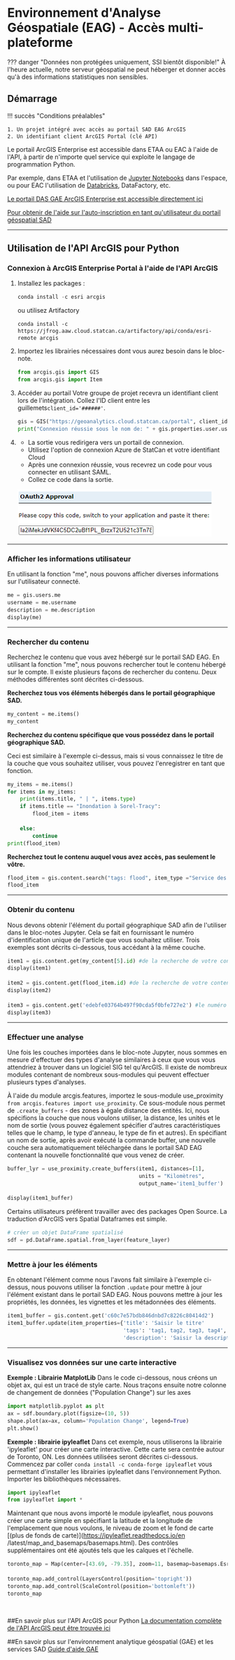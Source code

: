 # Environnement d'Analyse Géospatiale (EAG) - Accès multi-plateforme

<!-- prettier-ignore -->
??? danger "Données non protégées uniquement, SSI bientôt disponible!"
    À l'heure actuelle, notre serveur géospatial ne peut héberger et donner accès qu'à des informations statistiques non sensibles.  


## Démarrage

<!-- prettier-ignore -->
!!! succès "Conditions préalables"

    1. Un projet intégré avec accès au portail SAD EAG ArcGIS
    2. Un identifiant client ArcGIS Portal (clé API)

Le portail ArcGIS Enterprise est accessible dans ETAA ou EAC à l'aide de l'API,
à partir de n'importe quel service qui exploite le langage de programmation
Python.

Par exemple, dans ETAA et l'utilisation de
[Jupyter Notebooks](https://statcan.github.io/aaw/en/1-Experiments/Jupyter/)
dans l'espace, ou pour EAC l'utilisation de
[Databricks](https://statcan.github.io/cae-eac/en/DataBricks/), DataFactory,
etc.

[Le portail DAS GAE ArcGIS Enterprise est accessible directement ici](https://geoanalytics.cloud.statcan.ca/portal)

[Pour obtenir de l'aide sur l'auto-inscription en tant qu'utilisateur du portail géospatial SAD](https://statcan.github.io/daaas-dads-geo/english/portal/)

<hr>

## Utilisation de l'API ArcGIS pour Python

### Connexion à ArcGIS Enterprise Portal à l'aide de l'API ArcGIS

1. Installez les packages :

   ```python
   conda install -c esri arcgis
   ```

   ou utilisez Artifactory

   ```python3333
   conda install -c https://jfrog.aaw.cloud.statcan.ca/artifactory/api/conda/esri-remote arcgis
   ```

2. Importez les librairies nécessaires dont vous aurez besoin dans le bloc-note.
   ```python
   from arcgis.gis import GIS
   from arcgis.gis import Item
   ```
3. Accéder au portail Votre groupe de projet recevra un identifiant client lors
   de l'intégration. Collez l'ID client entre les
   guillemets`client_id='######'`.

   ```python
   gis = GIS("https://geoanalytics.cloud.statcan.ca/portal", client_id=' ')
   print("Connexion réussie sous le nom de: " + gis.properties.user.username)
   ```

4. - La sortie vous redirigera vers un portail de connexion.
   - Utilisez l'option de connexion Azure de StatCan et votre identifiant Cloud
   - Après une connexion réussie, vous recevrez un code pour vous connecter en
     utilisant SAML.
   - Collez ce code dans la sortie.

   ![Approbation OAuth2](../images/OAuth2Key.png)

<hr>

### Afficher les informations utilisateur

En utilisant la fonction "me", nous pouvons afficher diverses informations sur
l'utilisateur connecté.

```python
me = gis.users.me
username = me.username
description = me.description
display(me)
```

<hr>

### Rechercher du contenu

Recherchez le contenu que vous avez hébergé sur le portail SAD EAG. En utilisant
la fonction "me", nous pouvons rechercher tout le contenu hébergé sur le compte.
Il existe plusieurs façons de rechercher du contenu. Deux méthodes différentes
sont décrites ci-dessous.

**Recherchez tous vos éléments hébergés dans le portail géographique SAD.**

```python
my_content = me.items()
my_content
```

**Recherchez du contenu spécifique que vous possédez dans le portail
géographique SAD.**

Ceci est similaire à l'exemple ci-dessus, mais si vous connaissez le titre de la
couche que vous souhaitez utiliser, vous pouvez l'enregistrer en tant que
fonction.

```python
my_items = me.items()
for items in my_items:
    print(items.title, " | ", items.type)
    if items.title == "Inondation à Sorel-Tracy":
        flood_item = items

    else:
        continue
print(flood_item)
```

**Recherchez tout le contenu auquel vous avez accès, pas seulement le vôtre.**

```python
flood_item = gis.content.search("tags: flood", item_type ="Service des caractéristiques")
flood_item
```

<hr>

### Obtenir du contenu

Nous devons obtenir l'élément du portail géographique SAD afin de l'utiliser
dans le bloc-notes Jupyter. Cela se fait en fournissant le numéro
d'identification unique de l'article que vous souhaitez utiliser. Trois exemples
sont décrits ci-dessous, tous accédant à la même couche.

```python
item1 = gis.content.get(my_content[5].id) #de la recherche de votre contenu ci-dessus
display(item1)

item2 = gis.content.get(flood_item.id) #de la recherche de votre contenu ci-dessus
display(item2)

item3 = gis.content.get('edebfe03764b497f90cda5f0bfe727e2') #le numéro d'identification du contenu
display(item3)
```

<hr>

### Effectuer une analyse

Une fois les couches importées dans le bloc-note Jupyter, nous sommes en mesure
d'effectuer des types d'analyse similaires à ceux que vous vous attendriez à
trouver dans un logiciel SIG tel qu'ArcGIS. Il existe de nombreux modules
contenant de nombreux sous-modules qui peuvent effectuer plusieurs types
d'analyses. <br/>

À l'aide du module arcgis.features, importez le sous-module use_proximity
`from arcgis.features import use_proximity`. Ce sous-module nous permet de
`.create_buffers` - des zones à égale distance des entités. Ici, nous spécifions
la couche que nous voulons utiliser, la distance, les unités et le nom de sortie
(vous pouvez également spécifier d'autres caractéristiques telles que le champ,
le type d'anneau, le type de fin et autres). En spécifiant un nom de sortie,
après avoir exécuté la commande buffer, une nouvelle couche sera automatiquement
téléchargée dans le portail SAD EAG contenant la nouvelle fonctionnalité que
vous venez de créer. <br/>

```python
buffer_lyr = use_proximity.create_buffers(item1, distances=[1],
                                          units = "Kilomètres",
                                          output_name='item1_buffer')

display(item1_buffer)
```

Certains utilisateurs préfèrent travailler avec des packages Open Source. La
traduction d'ArcGIS vers Spatial Dataframes est simple.

```python
# créer un objet DataFrame spatialisé
sdf = pd.DataFrame.spatial.from_layer(feature_layer)
```

<hr>

### Mettre à jour les éléments

En obtenant l'élément comme nous l'avons fait similaire à l'exemple ci-dessus,
nous pouvons utiliser la fonction `.update` pour mettre à jour l'élément
existant dans le portail SAD EAG. Nous pouvons mettre à jour les propriétés, les
données, les vignettes et les métadonnées des éléments.

```python
item1_buffer = gis.content.get('c60c7e57bdb846dnbd7c8226c80414d2')
item1_buffer.update(item_properties={'title': 'Saisir le titre'
									 'tags': 'tag1, tag2, tag3, tag4',
                                     'description': 'Saisir la description de l'article'}
```

<hr>

### Visualisez vos données sur une carte interactive

**Exemple : Librairie MatplotLib** Dans le code ci-dessous, nous créons un objet
ax, qui est un tracé de style carte. Nous traçons ensuite notre colonne de
changement de données ("Population Change") sur les axes

```python
import matplotlib.pyplot as plt
ax = sdf.boundary.plot(figsize=(10, 5))
shape.plot(ax=ax, column='Population Change', legend=True)
plt.show()
```

**Exemple : librairie ipyleaflet** Dans cet exemple, nous utiliserons la
librairie 'ipyleaflet' pour créer une carte interactive. Cette carte sera
centrée autour de Toronto, ON. Les données utilisées seront décrites ci-dessous.
Commencez par coller `conda install -c conda-forge ipyleaflet` vous permettant
d'installer les librairies ipyleaflet dans l'environnement Python. <br/>
Importer les bibliothèques nécessaires.

```python
import ipyleaflet
from ipyleaflet import *
```

Maintenant que nous avons importé le module ipyleaflet, nous pouvons créer une
carte simple en spécifiant la latitude et la longitude de l'emplacement que nous
voulons, le niveau de zoom et le fond de carte [(plus de fonds de
carte)](https://ipyleaflet.readthedocs.io/en
/latest/map_and_basemaps/basemaps.html). Des contrôles supplémentaires ont été
ajoutés tels que les calques et l'échelle.

```python
toronto_map = Map(center=[43.69, -79.35], zoom=11, basemap=basemaps.Esri.WorldStreetMap)

toronto_map.add_control(LayersControl(position='topright'))
toronto_map.add_control(ScaleControl(position='bottomleft'))
toronto_map
```

<br/>

##En savoir plus sur l'API ArcGIS pour Python
[La documentation complète de l'API ArcGIS peut être trouvée ici](https://developers.arcgis.com/python/)

##En savoir plus sur l'environnement analytique géospatial (GAE) et les services
SAD [Guide d'aide GAE](https://statcan.github.io/daaas-dads-geo/)
